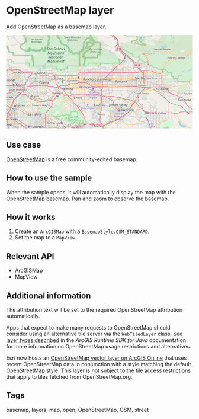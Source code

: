 # OpenStreetMap layer

Add OpenStreetMap as a basemap layer.

![Image of OpenStreetMap layer](OpenStreetMapLayer.png)

## Use case

[OpenStreetMap](https://www.openstreetmap.org) is a free community-edited basemap.

## How to use the sample

When the sample opens, it will automatically display the map with the OpenStreetMap basemap. Pan and zoom to observe the basemap.

## How it works

1. Create an `ArcGISMap` with a `BasemapStyle.OSM_STANDARD`.
2. Set the map to a `MapView`.

## Relevant API

* ArcGISMap
* MapView

## Additional information

The attribution text will be set to the required OpenStreetMap attribution automatically. 

Apps that expect to make many requests to OpenStreetMap should consider using an alternative tile server via the `WebTiledLayer` class. See [layer types described](https://developers.arcgis.com/java/latest/guide/layer-types-described.htm#ESRI_SECTION1_B995CCAB20584F91890B3614CF16CF43) in the *ArcGIS Runtime SDK for Java* documentation for more information on OpenStreetMap usage restrictions and alternatives.

Esri now hosts an [OpenStreetMap vector layer on ArcGIS Online](https://www.arcgis.com/home/item.html?id=3e1a00aeae81496587988075fe529f71) that uses recent OpenStreetMap data in conjunction with a style matching the default OpenStreetMap style. This layer is not subject to the tile access restrictions that apply to tiles fetched from OpenStreetMap.org.

## Tags

basemap, layers, map, open, OpenStreetMap, OSM, street
